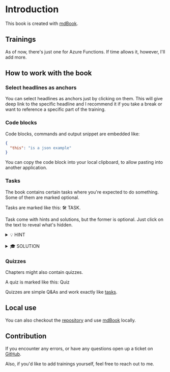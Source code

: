 # Introduction

This book is created with [mdBook](https://github.com/rust-lang/mdBook).

## Trainings

As of now, there's just one for Azure Functions.
If time allows it, however, I'll add more.

## How to work with the book

### Select headlines as anchors

You can select headlines as anchors just by clicking on them.
This will give deep link to the specific headline and I recommend it if you take a break or want to reference a specific part of the training.

### Code blocks

Code blocks, commands and output snippet are embedded like:

```json
{
  "this": "is a json example"
}
```

You can copy the code block into your local clipboard, to allow pasting into another application.

### Tasks

The book contains certain tasks where you're expected to do something.
Some of them are marked optional.

Tasks are marked like this: <span class="task">🛠 TASK</span>.

Task come with hints and solutions, but the former is optional.
Just click on the text to reveal what's hidden.

<details>
  <summary>💡 HINT</summary>

This is a **hint**!

</details>
<br/>
<details>
  <summary>🎓 SOLUTION</summary>

This is the **solution**!

</details>

### Quizzes

Chapters might also contain quizzes.

A quiz is marked like this: <span class="quiz">Quiz</span>

Quizzes are simple Q&As and work exactly like [tasks](#tasks).

## Local use

You can also checkout the [repository](https://github.com/chdalski/azure-training) and use [mdBook](https://github.com/rust-lang/mdBook) locally.

## Contribution

If you encounter any errors, or have any questions open up a ticket on [GitHub](https://github.com/chdalski/azure-training/issues).

Also, if you'd like to add trainings yourself, feel free to reach out to me.
